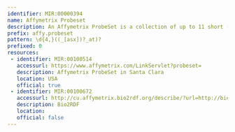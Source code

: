 ```yaml
---
identifier: MIR:00000394
name: Affymetrix Probeset
description: An Affymetrix ProbeSet is a collection of up to 11 short (~22 nucleotide) microarray probes designed to measure a single gene or a family of genes as a unit. Multiple probe sets may be available for each gene under consideration.
prefix: affy.probeset
pattern: \d{4,}((_[asx])?_at)?
prefixed: 0
resources:
 - identifier: MIR:00100514
   accessurl: https://www.affymetrix.com/LinkServlet?probeset=
   description: Affymetrix ProbeSet in Santa Clara
   location: USA
   official: true
 - identifier: MIR:00100672
   accessurl: http://cu.affymetrix.bio2rdf.org/describe/?url=http://bio2rdf.org/affymetrix:
   description: Bio2RDF
   location: 
   official: false
---
```

